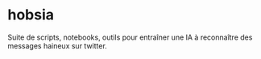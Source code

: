 # hobsia
Suite de scripts, notebooks, outils pour entraîner une IA à reconnaître des messages haineux sur twitter.
